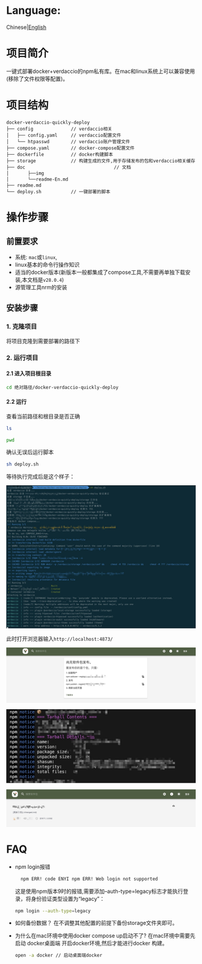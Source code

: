 # Language:   

Chinese|<a href="./doc/readme-En.md">English</a>

# 项目简介

一键式部署docker+verdaccio的npm私有库。在mac和linux系统上可以兼容使用(移除了文件权限等配置)。

# 项目结构
```
docker-verdaccio-quickly-deploy
├── config              // verdaccio相关
│   ├── config.yaml     // verdaccio配置文件 
│   └── htpasswd        // verdaccio账户管理文件
├── compose.yaml        // docker-compose配置文件
├── dockerfile          // docker构建脚本
├── storage             // 构建生成的文件,用于存储发布的包和verdaccio相关缓存
├── doc									// 文档  
│		├──img						
│		└──readme-En.md		
├── readme.md				
└── deploy.sh           // 一键部署的脚本

```



# 操作步骤
## 前置要求
-	系统:	`mac`或`linux`,
-	linux基本的命令行操作知识
 -	适当的docker版本(新版本一般都集成了compose工具,不需要再单独下载安装,本文档是`v28.0.4`)
- 源管理工具nrm的安装 

## 安装步骤
### 1. 克隆项目
将项目克隆到需要部署的路径下

### 2. 运行项目
#### 2.1 进入项目根目录
```bash
cd 绝对路径/docker-verdaccio-quickly-deploy
```
#### 2.2 运行
查看当前路径和根目录是否正确
```bash
ls
```
```bash
pwd
```
确认无误后运行脚本
```bash
sh deploy.sh
```

等待执行完成后是这个样子：

![运行成功截图](./doc/img/1.jpg)



此时打开浏览器输入`http://localhost:4873/`

![web](./doc/img/2.jpg)

![发布成功](./doc/img/3.jpg)



![发布成功](./doc/img/4.jpg)





# FAQ
- npm login报错

  ```bash
    npm ERR! code ENYI npm ERR! Web login not supported
  ```

  这是使用npm版本9时的报错,需要添加–auth-type=legacy标志才能执行登录，将身份验证类型设置为“legacy”：

  ```bash
  npm login --auth-type=legacy
  ```

- 如何备份数据？
  在不调整其他配置的前提下备份storage文件夹即可。

- 为什么在mac环境中使用docker compose up启动不了?
  在mac环境中需要先启动 docker桌面端 开启docker环境,然后才能进行docker 构建。
  ```bash
  open -a docker // 启动桌面端docker 
  ```
